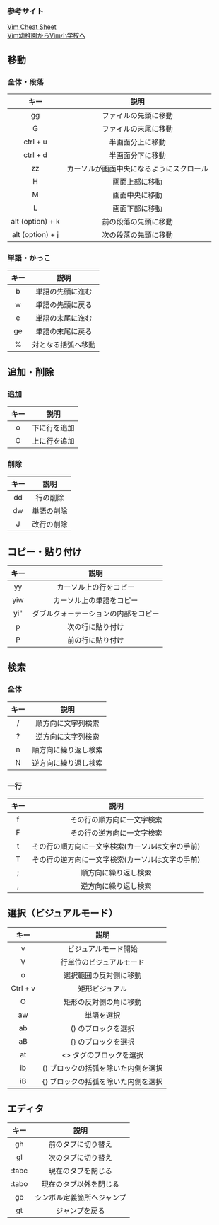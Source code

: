 ### 参考サイト
[Vim Cheat Sheet](https://vim.rtorr.com/lang/ja)<br>
[Vim幼稚園からVim小学校へ](https://qiita.com/hachi8833/items/7beeee825c11f7437f54)

## 移動
### 全体・段落
| キー | 説明 |
:---:|:---: 
| gg | ファイルの先頭に移動 |
| G | ファイルの末尾に移動 |
| ctrl + u | 半画面分上に移動 |
| ctrl + d | 半画面分下に移動 |
| zz | カーソルが画面中央になるようにスクロール |
| H | 画面上部に移動 |
| M | 画面中央に移動 |
| L | 画面下部に移動 |
| alt (option) + k | 前の段落の先頭に移動 |
| alt (option) + j | 次の段落の先頭に移動 |

### 単語・かっこ
| キー | 説明 |
:---:|:---: 
| b	| 単語の先頭に進む |
| w |	単語の先頭に戻る |
| e | 単語の末尾に進む |
| ge | 単語の末尾に戻る |
| % |	対となる括弧へ移動 |

## 追加・削除
### 追加
| キー | 説明 |
:---:|:---: 
| o | 下に行を追加 |
| O | 上に行を追加 |

### 削除
| キー | 説明 |
:---:|:---: 
| dd | 行の削除 |
| dw | 単語の削除 |
| J | 改行の削除 |

## コピー・貼り付け
| キー | 説明 |
:---:|:---: 
| yy | カーソル上の行をコピー | 
| yiw | カーソル上の単語をコピー | 
| yi" | ダブルクォーテーションの内部をコピー | 
| p | 次の行に貼り付け | 
| P | 前の行に貼り付け | 

## 検索

### 全体
| キー | 説明 |
:---:|:---: 
| / | 順方向に文字列検索 |
| ? | 逆方向に文字列検索 |
| n | 順方向に繰り返し検索 |
| N | 逆方向に繰り返し検索 |

### 一行
| キー | 説明 |
:---:|:---: 
| f | その行の順方向に一文字検索 | 
| F | その行の逆方向に一文字検索 | 
| t | その行の順方向に一文字検索(カーソルは文字の手前) | 
| T | その行の逆方向に一文字検索(カーソルは文字の手前) | 
| ; |	順方向に繰り返し検索 |
| , |	逆方向に繰り返し検索 |

## 選択（ビジュアルモード）
| キー | 説明 |
:---:|:---: 
| v | ビジュアルモード開始
| V | 行単位のビジュアルモード
| o | 選択範囲の反対側に移動
| Ctrl + v | 矩形ビジュアル
| O | 矩形の反対側の角に移動
| aw | 単語を選択
| ab | () のブロックを選択
| aB | {} のブロックを選択
| at | <> タグのブロックを選択
| ib | () ブロックの括弧を除いた内側を選択
| iB | {} ブロックの括弧を除いた内側を選択

## エディタ
| キー | 説明 |
:---:|:---: 
| gh | 前のタブに切り替え |
| gl | 次のタブに切り替え |
| :tabc | 現在のタブを閉じる |
| :tabo | 現在のタブ以外を閉じる |
| gb | シンボル定義箇所へジャンプ |
| gt | ジャンプを戻る |
